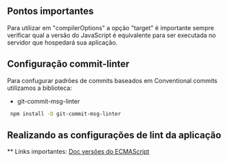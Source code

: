 ## Pontos importantes
Para utilizar em "compilerOptions" a opção "target" é importante sempre verificar qual a versão do JavaScript é equivalente para ser executada
no servidor que hospedará sua aplicação.

## Configuração commit-linter
Para confugurar padrões de commits baseados em Conventional commits utilizamos a biblioteca:
- git-commit-msg-linter

```sh
 npm install -D git-commit-msg-linter
```

## Realizando as configurações de lint da aplicação








 
** Links importantes:
<a href="https://node.green/#ES2015">Doc versões do ECMAScript</a>